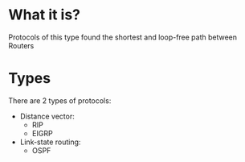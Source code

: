 # What it is? 

Protocols of this type found the shortest and loop-free path between Routers









# Types

There are 2 types of protocols:
* Distance vector:
    * RIP
    * EIGRP
* Link-state routing:
    * OSPF